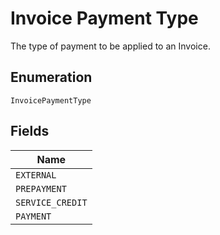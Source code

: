 
# Invoice Payment Type

The type of payment to be applied to an Invoice.

## Enumeration

`InvoicePaymentType`

## Fields

| Name |
|  --- |
| `EXTERNAL` |
| `PREPAYMENT` |
| `SERVICE_CREDIT` |
| `PAYMENT` |


